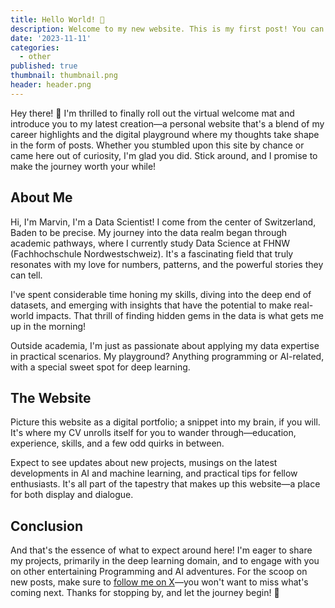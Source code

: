 ```yaml
---
title: Hello World! 👋
description: Welcome to my new website. This is my first post! You can expect to find posts about personal projects in the topics of machine learning, deep learning, and software engineering here very soon. Stay tuned!
date: '2023-11-11'
categories:
  - other
published: true
thumbnail: thumbnail.png
header: header.png
---
```


Hey there! 👋 I'm thrilled to finally roll out the virtual welcome mat and introduce you to my latest creation—a personal website that's a blend of my career highlights and the digital playground where my thoughts take shape in the form of posts. 
Whether you stumbled upon this site by chance or came here out of curiosity, I'm glad you did. Stick around, and I promise to make the journey worth your while!

## About Me
Hi, I'm Marvin, I'm a Data Scientist! I come from the center of Switzerland, Baden to be precise. My journey into the data realm began through academic pathways, where I currently study Data Science at FHNW (Fachhochschule Nordwestschweiz). It's a fascinating field that truly resonates with my love for numbers, patterns, and the powerful stories they can tell.

I've spent considerable time honing my skills, diving into the deep end of datasets, and emerging with insights that have the potential to make real-world impacts. That thrill of finding hidden gems in the data is what gets me up in the morning!

Outside academia, I'm just as passionate about applying my data expertise in practical scenarios. My playground? Anything programming or AI-related, with a special sweet spot for deep learning.

## The Website
Picture this website as a digital portfolio; a snippet into my brain, if you will. It's where my CV unrolls itself for you to wander through—education, experience, skills, and a few odd quirks in between.

Expect to see updates about new projects, musings on the latest developments in AI and machine learning, and practical tips for fellow enthusiasts. It's all part of the tapestry that makes up this website—a place for both display and dialogue.

## Conclusion
And that's the essence of what to expect around here! I'm eager to share my projects, primarily in the deep learning domain, and to engage with you on other entertaining Programming and AI adventures. For the scoop on new posts, make sure to [follow me on X](https://twitter.com/marvinvr)—you won't want to miss what's coming next. Thanks for stopping by, and let the journey begin! 🚀


